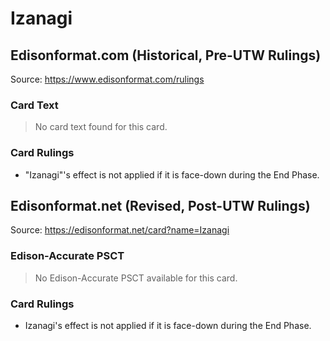 # Izanagi

## Edisonformat.com (Historical, Pre-UTW Rulings)

Source: https://www.edisonformat.com/rulings

### Card Text

> No card text found for this card.

### Card Rulings

*   "Izanagi"'s effect is not applied if it is face-down during the End Phase.

## Edisonformat.net (Revised, Post-UTW Rulings)

Source: https://edisonformat.net/card?name=Izanagi

### Edison-Accurate PSCT

> No Edison-Accurate PSCT available for this card.

### Card Rulings

*   Izanagi's effect is not applied if it is face-down during the End Phase.
            